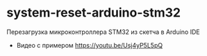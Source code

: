 # system-reset-arduino-stm32
Перезагрузка микроконтроллера STM32 из скетча в Arduino IDE

* Видео с примером https://youtu.be/Usj4yP5L5pQ
